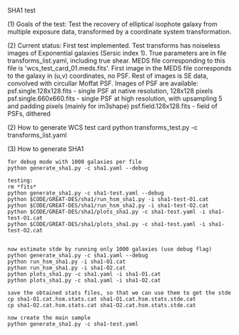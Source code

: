 SHA1 test 

(1) Goals of the test:
	Test the recovery of elliptical isophote galaxy from multiple exposure data, transformed by 
	a coordinate system transformation.

(2) Current status:
	First test implemented.
	Test transforms has noiseless images of Exponential galaxies (Sersic index 1).
	True parameters are in file transforms_list.yaml, including true shear.
	MEDS file corresponding to this file is 'wcs_test_card_01.meds.fits'.
	First image in the MEDS file corresponds to the galaxy in (u,v) coordinates, no PSF.
	Rest of images is SE data, convolved with circullar Moffat PSF.
	Images of PSF are available:
	psf.single.128x128.fits - single PSF at native resolution, 128x128 pixels
	psf.single.660x660.fits - single PSF at high resolution, with upsampling 5 and padding pixels (mainly for im3shape)
	psf.field.128x128.fits  - field of PSFs, dithered

(2) How to generate WCS test card
	python transforms_test.py -c transforms_list.yaml
	
(3) How to generate SHA1

	for debug mode with 1000 galaxies per file
	python generate_sha1.py -c sha1.yaml --debug	

	testing:
	rm *fits*
	python generate_sha1.py -c sha1-test.yaml --debug
	python $CODE/GREAT-DES/sha1/run_hsm_sha1.py -i sha1-test-O1.cat
	python $CODE/GREAT-DES/sha1/run_hsm_sha2.py -i sha1-test-O2.cat
	python $CODE/GREAT-DES/sha1/plots_sha1.py -c sha1-test.yaml -i sha1-test-O1.cat
	python $CODE/GREAT-DES/sha1/plots_sha1.py -c sha1-test.yaml -i sha1-test-O2.cat


	now estimate stde by running only 1000 galaxies (use debug flag)
	python generate_sha1.py -c sha1.yaml --debug
	python run_hsm_sha1.py -i sha1-O1.cat
	python run_hsm_sha1.py -i sha1-O2.cat
	python plots_sha1.py -c sha1.yaml -i sha1-O1.cat
	python plots_sha1.py -c sha1.yaml -i sha1-O2.cat

	save the obtained stats files, so that we can use them to get the stde
	cp sha1-O1.cat.hsm.stats.cat sha1-O1.cat.hsm.stats.stde.cat
	cp sha1-O2.cat.hsm.stats.cat sha1-O2.cat.hsm.stats.stde.cat

	now create the main sample
	python generate_sha1.py -c sha1-test.yaml 
